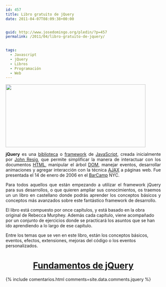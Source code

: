 ```yaml
---
id: 457
title: Libro gratuito de jQuery
date: 2011-04-07T08:09:38+00:00


guid: http://www.josedomingo.org/pledin/?p=457
permalink: /2011/04/libro-gratuito-de-jquery/

  
tags:
  - Javascript
  - jQuery
  - Libros
  - Programación
  - Web
---
```

<img class="aligncenter" title="jquery" src="http://media.tumblr.com/tumblr_lits2aTPpl1qbedm9.png" alt="" width="454" height="204" />

<p style="text-align: justify;">
  <strong>jQuery</strong> es una <a title="Biblioteca (informática)" href="http://es.wikipedia.org/wiki/Biblioteca_%28inform%C3%A1tica%29">biblioteca</a> o <a href="http://es.wikipedia.org/wiki/Framework">framework</a> de <a href="http://es.wikipedia.org/wiki/JavaScript">JavaScript</a>, creada inicialmente por <a href="http://es.wikipedia.org/wiki/John_Resig">John Resig</a>, que permite simplificar la manera de interactuar con los documentos <a href="http://es.wikipedia.org/wiki/HTML">HTML</a>, manipular el árbol <a title="Document Object Model" href="http://es.wikipedia.org/wiki/Document_Object_Model">DOM</a>, manejar eventos, desarrollar animaciones y agregar interacción con la técnica <a href="http://es.wikipedia.org/wiki/AJAX">AJAX</a> a páginas web. Fue presentada el 14 de enero de 2006 en el <a href="http://es.wikipedia.org/wiki/BarCamp">BarCamp</a> NYC.
</p>

<p style="text-align: justify;">
  Para todos aquellos que están empezando a utilizar el framework jQuery para sus desarrollos, o que quieren ampliar sus conocimientos, os traemos un un libro en castellano donde podrás aprender los conceptos básicos y conceptos más avanzados sobre este fantástico framework de desarrollo.
</p>

El libro está compuesto por once capítulos, y está basado en la obra original de Rebecca Murphey. Además cada capítulo, viene acompañado por un conjunto de ejercicios donde se practicará los asuntos que se han ido aprendiendo a lo largo de ese capítulo.

Entre los temas que se ven en este libro, están los conceptos básicos, eventos, efectos, extensiones, mejoras del código o los eventos personalizados.

<h1 style="text-align: center;">
  <a href="http://librojquery.com/">Fundamentos de jQuery</a>
</h1>


{% include comentarios.html comments=site.data.comments.jquery %}